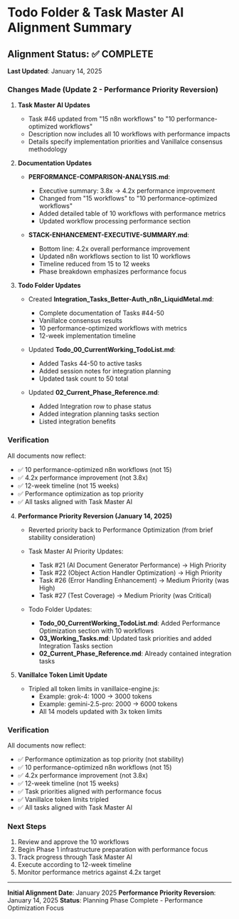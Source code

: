 # Todo Folder & Task Master AI Alignment Summary

## Alignment Status: ✅ COMPLETE
**Last Updated**: January 14, 2025

### Changes Made (Update 2 - Performance Priority Reversion)

1. **Task Master AI Updates**
   - Task #46 updated from "15 n8n workflows" to "10 performance-optimized workflows"
   - Description now includes all 10 workflows with performance impacts
   - Details specify implementation priorities and VanillaIce consensus methodology

2. **Documentation Updates**
   - **PERFORMANCE-COMPARISON-ANALYSIS.md**:
     - Executive summary: 3.8x → 4.2x performance improvement
     - Changed from "15 workflows" to "10 performance-optimized workflows"
     - Added detailed table of 10 workflows with performance metrics
     - Updated workflow processing performance section
   
   - **STACK-ENHANCEMENT-EXECUTIVE-SUMMARY.md**:
     - Bottom line: 4.2x overall performance improvement
     - Updated n8n workflows section to list 10 workflows
     - Timeline reduced from 15 to 12 weeks
     - Phase breakdown emphasizes performance focus

3. **Todo Folder Updates**
   - Created **Integration_Tasks_Better-Auth_n8n_LiquidMetal.md**:
     - Complete documentation of Tasks #44-50
     - VanillaIce consensus results
     - 10 performance-optimized workflows with metrics
     - 12-week implementation timeline
   
   - Updated **Todo_00_CurrentWorking_TodoList.md**:
     - Added Tasks 44-50 to active tasks
     - Added session notes for integration planning
     - Updated task count to 50 total
   
   - Updated **02_Current_Phase_Reference.md**:
     - Added Integration row to phase status
     - Added integration planning tasks section
     - Listed integration benefits

### Verification

All documents now reflect:
- ✅ 10 performance-optimized n8n workflows (not 15)
- ✅ 4.2x performance improvement (not 3.8x)
- ✅ 12-week timeline (not 15 weeks)
- ✅ Performance optimization as top priority
- ✅ All tasks aligned with Task Master AI

4. **Performance Priority Reversion (January 14, 2025)**
   - Reverted priority back to Performance Optimization (from brief stability consideration)
   - Task Master AI Priority Updates:
     - Task #21 (AI Document Generator Performance) → High Priority
     - Task #22 (Object Action Handler Optimization) → High Priority
     - Task #26 (Error Handling Enhancement) → Medium Priority (was High)
     - Task #27 (Test Coverage) → Medium Priority (was Critical)
   
   - Todo Folder Updates:
     - **Todo_00_CurrentWorking_TodoList.md**: Added Performance Optimization section with 10 workflows
     - **03_Working_Tasks.md**: Updated task priorities and added Integration Tasks section
     - **02_Current_Phase_Reference.md**: Already contained integration tasks

5. **VanillaIce Token Limit Update**
   - Tripled all token limits in vanillaice-engine.js:
     - Example: grok-4: 1000 → 3000 tokens
     - Example: gemini-2.5-pro: 2000 → 6000 tokens
     - All 14 models updated with 3x token limits

### Verification

All documents now reflect:
- ✅ Performance optimization as top priority (not stability)
- ✅ 10 performance-optimized n8n workflows (not 15)
- ✅ 4.2x performance improvement (not 3.8x)
- ✅ 12-week timeline (not 15 weeks)
- ✅ Task priorities aligned with performance focus
- ✅ VanillaIce token limits tripled
- ✅ All tasks aligned with Task Master AI

### Next Steps

1. Review and approve the 10 workflows
2. Begin Phase 1 infrastructure preparation with performance focus
3. Track progress through Task Master AI
4. Execute according to 12-week timeline
5. Monitor performance metrics against 4.2x target

---
**Initial Alignment Date**: January 2025
**Performance Priority Reversion**: January 14, 2025
**Status**: Planning Phase Complete - Performance Optimization Focus